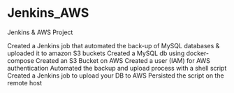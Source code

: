 # Jenkins_AWS
Jenkins &amp; AWS Project

Created a Jenkins job that automated the back-up of MySQL databases & uploaded it to amazon S3 buckets
Created a MySQL db using docker-compose
Created an S3 Bucket on AWS Created a user (IAM) for AWS authentication 
Automated the backup and upload process with a shell script 
Created a Jenkins job to upload your DB to AWS Persisted the script on the remote host
